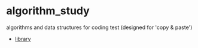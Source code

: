 # algorithm_study
algorithms and data structures for coding test (designed for 'copy &amp; paste')

* [library](https://github.com/rbgusdlza/algorithm_study/tree/main/library)
